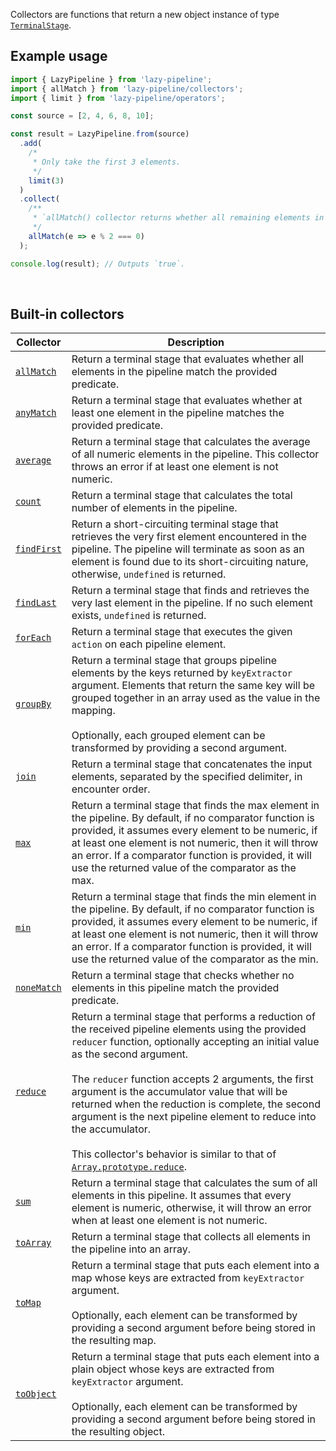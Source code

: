 Collectors are functions that return a new object instance of type [`TerminalStage`](../stages/TerminalStage.ts).

## Example usage

```typescript
import { LazyPipeline } from 'lazy-pipeline';
import { allMatch } from 'lazy-pipeline/collectors';
import { limit } from 'lazy-pipeline/operators';

const source = [2, 4, 6, 8, 10];

const result = LazyPipeline.from(source)
  .add(
    /*
     * Only take the first 3 elements.
     */
    limit(3)
  )
  .collect(
    /**
     * `allMatch() collector returns whether all remaining elements in this pipeline are even numbers.
     */
    allMatch(e => e % 2 === 0)
  );

console.log(result); // Outputs `true`.
```

<br/>

## Built-in collectors

| Collector                               | Description                                                                                                                                                                                                                                                                                                                                                                                                                                                                                                                                                                                                                        |
| --------------------------------------- | ---------------------------------------------------------------------------------------------------------------------------------------------------------------------------------------------------------------------------------------------------------------------------------------------------------------------------------------------------------------------------------------------------------------------------------------------------------------------------------------------------------------------------------------------------------------------------------------------------------------------------------- |
| [`allMatch`](./allMatch/allMatch.ts)    | Return a terminal stage that evaluates whether all elements in the pipeline match the provided predicate.                                                                                                                                                                                                                                                                                                                                                                                                                                                                                                                          |
| [`anyMatch`](./anyMatch/anyMatch.ts)    | Return a terminal stage that evaluates whether at least one element in the pipeline matches the provided predicate.                                                                                                                                                                                                                                                                                                                                                                                                                                                                                                                |
| [`average`](./average/average.ts)       | Return a terminal stage that calculates the average of all numeric elements in the pipeline. This collector throws an error if at least one element is not numeric.                                                                                                                                                                                                                                                                                                                                                                                                                                                                |
| [`count`](./count/count.ts)             | Return a terminal stage that calculates the total number of elements in the pipeline.                                                                                                                                                                                                                                                                                                                                                                                                                                                                                                                                              |
| [`findFirst`](./findFirst/findFirst.ts) | Return a short-circuiting terminal stage that retrieves the very first element encountered in the pipeline. The pipeline will terminate as soon as an element is found due to its short-circuiting nature, otherwise, `undefined` is returned.                                                                                                                                                                                                                                                                                                                                                                                     |
| [`findLast`](./findLast/findLast.ts)    | Return a terminal stage that finds and retrieves the very last element in the pipeline. If no such element exists, `undefined` is returned.                                                                                                                                                                                                                                                                                                                                                                                                                                                                                        |
| [`forEach`](./forEach/forEach.ts)       | Return a terminal stage that executes the given `action` on each pipeline element.                                                                                                                                                                                                                                                                                                                                                                                                                                                                                                                                                 |
| [`groupBy`](./groupBy/groupBy.ts)       | Return a terminal stage that groups pipeline elements by the keys returned by `keyExtractor` argument. Elements that return the same key will be grouped together in an array used as the value in the mapping. <br/><br/>Optionally, each grouped element can be transformed by providing a second argument.                                                                                                                                                                                                                                                                                                                      |
| [`join`](./join/join.ts)                | Return a terminal stage that concatenates the input elements, separated by the specified delimiter, in encounter order.                                                                                                                                                                                                                                                                                                                                                                                                                                                                                                            |
| [`max`](./max/max.ts)                   | Return a terminal stage that finds the max element in the pipeline. By default, if no comparator function is provided, it assumes every element to be numeric, if at least one element is not numeric, then it will throw an error. If a comparator function is provided, it will use the returned value of the comparator as the max.                                                                                                                                                                                                                                                                                             |
| [`min`](./min/min.ts)                   | Return a terminal stage that finds the min element in the pipeline. By default, if no comparator function is provided, it assumes every element to be numeric, if at least one element is not numeric, then it will throw an error. If a comparator function is provided, it will use the returned value of the comparator as the min.                                                                                                                                                                                                                                                                                             |
| [`noneMatch`](./noneMatch/noneMatch.ts) | Return a terminal stage that checks whether no elements in this pipeline match the provided predicate.                                                                                                                                                                                                                                                                                                                                                                                                                                                                                                                             |
| [`reduce`](./reduce/reduce.ts)          | Return a terminal stage that performs a reduction of the received pipeline elements using the provided `reducer` function, optionally accepting an initial value as the second argument. <br/><br/> The `reducer` function accepts 2 arguments, the first argument is the accumulator value that will be returned when the reduction is complete, the second argument is the next pipeline element to reduce into the accumulator.<br/><br/>This collector's behavior is similar to that of [`Array.prototype.reduce`](https://developer.mozilla.org/en-US/docs/Web/JavaScript/Reference/Global_Objects/Array/reduce#description). |
| [`sum`](./sum/sum.ts)                   | Return a terminal stage that calculates the sum of all elements in this pipeline. It assumes that every element is numeric, otherwise, it will throw an error when at least one element is not numeric.                                                                                                                                                                                                                                                                                                                                                                                                                            |
| [`toArray`](./toArray/toArray.ts)       | Return a terminal stage that collects all elements in the pipeline into an array.                                                                                                                                                                                                                                                                                                                                                                                                                                                                                                                                                  |
| [`toMap`](./toMap/toMap.ts)             | Return a terminal stage that puts each element into a map whose keys are extracted from `keyExtractor` argument. <br/><br/>Optionally, each element can be transformed by providing a second argument before being stored in the resulting map.                                                                                                                                                                                                                                                                                                                                                                                    |
| [`toObject`](./toObject/toObject.ts)    | Return a terminal stage that puts each element into a plain object whose keys are extracted from `keyExtractor` argument. <br/><br/>Optionally, each element can be transformed by providing a second argument before being stored in the resulting object.                                                                                                                                                                                                                                                                                                                                                                        |
